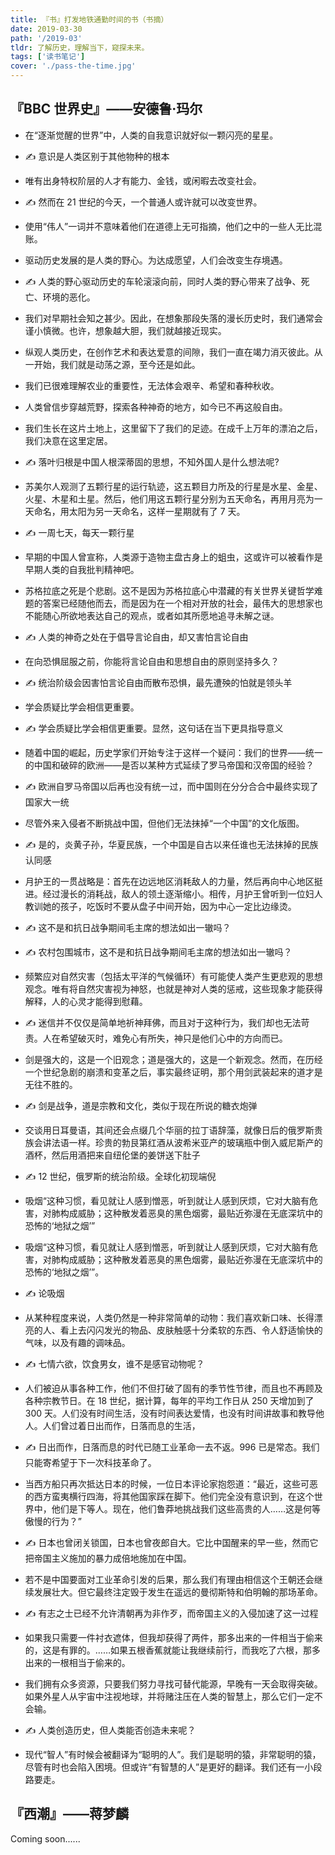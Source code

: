 ```yaml
---
title: 『书』打发地铁通勤时间的书（书摘）
date: 2019-03-30
path: '/2019-03'
tldr: 了解历史，理解当下，窥探未来。
tags: ['读书笔记']
cover: './pass-the-time.jpg'
---
```


## 『BBC 世界史』——安德鲁·玛尔

- 在“逐渐觉醒的世界”中，人类的自我意识就好似一颗闪亮的星星。

- ✍️ 意识是人类区别于其他物种的根本

- 唯有出身特权阶层的人才有能力、金钱，或闲暇去改变社会。

- ✍️ 然而在 21 世纪的今天，一个普通人或许就可以改变世界。

- 使用“伟人”一词并不意味着他们在道德上无可指摘，他们之中的一些人无比混账。

- 驱动历史发展的是人类的野心。为达成愿望，人们会改变生存境遇。

- ✍️ 人类的野心驱动历史的车轮滚滚向前，同时人类的野心带来了战争、死亡、环境的恶化。

- 我们对早期社会知之甚少。因此，在想象那段失落的漫长历史时，我们通常会谨小慎微。也许，想象越大胆，我们就越接近现实。

- 纵观人类历史，在创作艺术和表达爱意的间隙，我们一直在竭力消灭彼此。从一开始，我们就是动荡之源，至今还是如此。

- 我们已很难理解农业的重要性，无法体会艰辛、希望和春种秋收。

- 人类曾信步穿越荒野，探索各种神奇的地方，如今已不再这般自由。

- 我们生长在这片土地上，这里留下了我们的足迹。在成千上万年的漂泊之后，我们决意在这里定居。

- ✍️ 落叶归根是中国人根深蒂固的思想，不知外国人是什么想法呢?

- 苏美尔人观测了五颗行星的运行轨迹，这五颗目力所及的行星是水星、金星、火星、木星和土星。然后，他们用这五颗行星分别为五天命名，再用月亮为一天命名，用太阳为另一天命名，这样一星期就有了 7 天。

- ✍️ 一周七天，每天一颗行星

- 早期的中国人曾宣称，人类源于造物主盘古身上的蛆虫，这或许可以被看作是早期人类的自我批判精神吧。

- 苏格拉底之死是个悲剧。这不是因为苏格拉底心中潜藏的有关世界关键哲学难题的答案已经随他而去，而是因为在一个相对开放的社会，最伟大的思想家也不能随心所欲地表达自己的观点，或者如其所愿地追寻未解之谜。

- ✍️ 人类的神奇之处在于倡导言论自由，却又害怕言论自由

- 在向恐惧屈服之前，你能将言论自由和思想自由的原则坚持多久？

- ✍️ 统治阶级会因害怕言论自由而散布恐惧，最先遭殃的怕就是领头羊

- 学会质疑比学会相信更重要。

- ✍️ 学会质疑比学会相信更重要。显然，这句话在当下更具指导意义

- 随着中国的崛起，历史学家们开始专注于这样一个疑问：我们的世界——统一的中国和破碎的欧洲——是否以某种方式延续了罗马帝国和汉帝国的经验？

- ✍️ 欧洲自罗马帝国以后再也没有统一过，而中国则在分分合合中最终实现了国家大一统

- 尽管外来入侵者不断挑战中国，但他们无法抹掉“一个中国”的文化版图。

- ✍️ 是的，炎黄子孙，华夏民族，一个中国是自古以来任谁也无法抹掉的民族认同感

- 月护王的一贯战略是：首先在边远地区消耗敌人的力量，然后再向中心地区挺进。经过漫长的消耗战，敌人的领土逐渐缩小。相传，月护王曾听到一位妇人教训她的孩子，吃饭时不要从盘子中间开始，因为中心一定比边缘烫。

- ✍️ 这不是和抗日战争期间毛主席的想法如出一辙吗？

- ✍️ 农村包围城市，这不是和抗日战争期间毛主席的想法如出一辙吗？

- 频繁应对自然灾害（包括太平洋的气候循环）有可能使人类产生更悲观的思想观念。唯有将自然灾害视为神怒，也就是神对人类的惩戒，这些现象才能获得解释，人的心灵才能得到慰藉。

- ✍️ 迷信并不仅仅是简单地祈神拜佛，而且对于这种行为，我们却也无法苛责。人在希望破灭时，难免心有所失，神只是他们心中的方向而已。

- 剑是强大的，这是一个旧观念；道是强大的，这是一个新观念。然而，在历经一个世纪急剧的崩溃和变革之后，事实最终证明，那个用剑武装起来的道才是无往不胜的。

- ✍️ 剑是战争，道是宗教和文化，类似于现在所说的糖衣炮弹

- 交谈用日耳曼语，其间还会点缀几个华丽的拉丁语辞藻，就像日后的俄罗斯贵族会讲法语一样。珍贵的勃艮第红酒从波希米亚产的玻璃瓶中倒入威尼斯产的酒杯，然后用酒把来自纽伦堡的姜饼送下肚子

- ✍️ 12 世纪，俄罗斯的统治阶级。全球化初现端倪

- 吸烟“这种习惯，看见就让人感到憎恶，听到就让人感到厌烦，它对大脑有危害，对肺构成威胁；这种散发着恶臭的黑色烟雾，最贴近弥漫在无底深坑中的恐怖的‘地狱之烟’”

- 吸烟“这种习惯，看见就让人感到憎恶，听到就让人感到厌烦，它对大脑有危害，对肺构成威胁；这种散发着恶臭的黑色烟雾，最贴近弥漫在无底深坑中的恐怖的‘地狱之烟’”。

- ✍️ 论吸烟

- 从某种程度来说，人类仍然是一种非常简单的动物：我们喜欢新口味、长得漂亮的人、看上去闪闪发光的物品、皮肤触感十分柔软的东西、令人舒适愉快的气味，以及有趣的调味品。

- ✍️ 七情六欲，饮食男女，谁不是感官动物呢？

- 人们被迫从事各种工作，他们不但打破了固有的季节性节律，而且也不再顾及各种宗教节日。在 18 世纪，据计算，每年的平均工作日从 250 天增加到了 300 天。人们没有时间生活，没有时间表达爱情，也没有时间讲故事和教导他人。人们曾过着日出而作，日落而息的生活，

- ✍️ 日出而作，日落而息的时代已随工业革命一去不返。996 已是常态。我们只能寄希望于下一次科技革命了。

- 当西方船只再次抵达日本的时候，一位日本评论家抱怨道：“最近，这些可恶的西方蛮夷横行四海，将其他国家踩在脚下。他们完全没有意识到，在这个世界中，他们是下等人。现在，他们鲁莽地挑战我们这些高贵的人……这是何等傲慢的行为？”

- ✍️ 日本也曾闭关锁国，日本也曾夜郎自大。它比中国醒来的早一些，然而它把帝国主义施加的暴力成倍地施加在中国。

- 若不是中国要面对工业革命引发的后果，那么我们有理由相信这个王朝还会继续发展壮大。但它最终注定毁于发生在遥远的曼彻斯特和伯明翰的那场革命。

- ✍️ 有志之士已经不允许清朝再为非作歹，而帝国主义的入侵加速了这一过程

- 如果我只需要一件衬衣遮体，但我却获得了两件，那多出来的一件相当于偷来的，这是有罪的。……如果五根香蕉就能让我继续前行，而我吃了六根，那多出来的一根相当于偷来的。

- 我们拥有众多资源，只要我们努力寻找可替代能源，早晚有一天会取得突破。如果外星人从宇宙中注视地球，并将赌注压在人类的智慧上，那么它们一定不会输。

- ✍️ 人类创造历史，但人类能否创造未来呢？

- 现代“智人”有时候会被翻译为“聪明的人”。我们是聪明的猿，非常聪明的猿，尽管有时也会陷入困境。但或许“有智慧的人”是更好的翻译。我们还有一小段路要走。

## 『西潮』——蒋梦麟

Coming soon......

